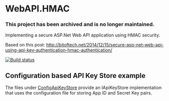 # WebAPI.HMAC

### This project has been archived and is no longer maintained.

Implementing a secure ASP.Net Web API application using HMAC security.

Based on this post: http://bitoftech.net/2014/12/15/secure-asp-net-web-api-using-api-key-authentication-hmac-authentication/

[![Build status](https://ci.appveyor.com/api/projects/status/rgtjkcj5ccfce7rl?svg=true)](https://ci.appveyor.com/project/SamStrong/webapi-hmac)

## Configuration based API Key Store example

The files under [ConfigApiKeyStore](https://github.com/gavinharriss/WebAPI.HMAC/tree/master/ConfigApiKeyStore) provide an IApiKeyStore implementation that uses the configuration file for storing App ID and Secret Key pairs.

